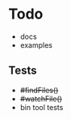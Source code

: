 # Todo

* docs
* examples

## Tests

* <del>#findFiles()</del>
* <del>#watchFile()</del>
* bin tool tests